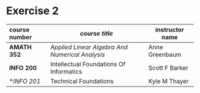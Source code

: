 # Exercise 2

|**course number**|_course title_|instructor name|
|:----------------|--------------|---------------|
|**AMATH 352**    |_Applied Linear Algebra And Numerical Analysis_|Anne Greenbaum|
|**INFO 200**     |Intellectual Foundations Of Informatics|Scott F Barker|
|**INFO 201*      |Technical Foundations|Kyle M Thayer|
